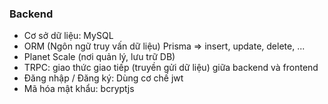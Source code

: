 ### Backend

- Cơ sở dữ liệu: MySQL
- ORM (Ngôn ngữ truy vấn dữ liệu) Prisma => insert, update, delete, ...
- Planet Scale (nơi quản lý, lưu trữ DB)
- TRPC: giao thức giao tiếp (truyền gửi dữ liệu) giữa backend và frontend
- Đăng nhập / Đăng ký: Dùng cơ chế jwt
- Mã hóa mật khẩu: bcryptjs
